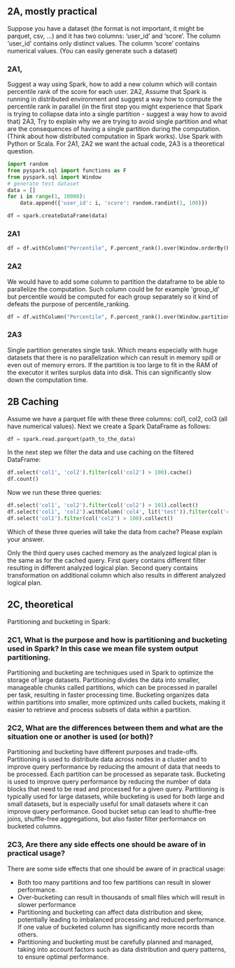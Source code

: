 ## 2A, mostly practical 
Suppose you have a dataset (the format is not important, it might be parquet, csv,
…) and it has two columns: ‘user_id’ and ‘score’. The column ‘user_id’ contains only distinct values. The column
‘score’ contains numerical values. (You can easily generate such a dataset)

### 2A1, 
Suggest a way using Spark, how to add a new column which will contain percentile rank of the score for each
user. 2A2, Assume that Spark is running in distributed environment and suggest a way how to compute the percentile
rank in parallel (in the first step you might experience that Spark is trying to collapse data into a single
partition - suggest a way how to avoid that) 2A3, Try to explain why we are trying to avoid single partition and
what are the consequences of having a single partition during the computation. (Think about how distributed
computation in Spark works). Use Spark with Python or Scala. For 2A1, 2A2 we want the actual code,
2A3 is a theoretical question.
```python
import random
from pyspark.sql import functions as F
from pyspark.sql import Window
# generate test dataset
data = []
for i in range(1, 10000):
    data.append({'user_id': i, 'score': random.randint(1, 100)})

df = spark.createDataFrame(data)
```
### 2A1
```python
df = df.withColumn("Percentile", F.percent_rank().over(Window.orderBy(F.col("score"))))
```
### 2A2

We would have to add some column to partition the dataframe to be able to parallelize the computation.
Such column could be for example 'group_id' but percentile would be computed for each group separately so it
kind of defeats the purpose of percentile_ranking.
```python
df = df.withColumn("Percentile", F.percent_rank().over(Window.partitionBy("group_id").orderBy(F.col("score"))))
```
### 2A3

Single partition generates single task. Which means especially with huge datasets that there is no parallelization
which can result in memory spill or even out of memory errors. If the partition is too large to fit in the RAM of
the executor it writes surplus data into disk. This can significantly slow down the computation time.

## 2B Caching

Assume we have a parquet file with these three columns: col1, col2, col3 (all have numerical values). Next we
create a Spark DataFrame as follows:
```python
df = spark.read.parquet(path_to_the_data)
```
In the next step we filter the data and use caching on the filtered DataFrame:
```python
df.select('col1', 'col2').filter(col('col2') > 100).cache()
df.count()
```
Now we run these three queries:
```python
df.select('col1', 'col2').filter(col('col2') > 101).collect()
df.select('col1', 'col2').withColumn('col4', lit('test')).filter(col('col2') > 100).collect()
df.select('col1').filter(col('col2') > 100).collect()
```
Which of these three queries will take the data from cache? Please explain your answer.

Only the third query uses cached memory as the analyzed logical plan is the same as for the cached query.
First query contains different filter resulting in different analyzed logical plan.
Second query contains transformation on additional column which also results in different analyzed logical plan.

## 2C, theoretical

Partitioning and bucketing in Spark:

### 2C1, What is the purpose and how is partitioning and bucketing used in Spark? In this case we mean file system output partitioning.

Partitioning and bucketing are techniques used in Spark to optimize the storage of large datasets.
Partitioning divides the data into smaller, manageable chunks called partitions, which can be
processed in parallel per task, resulting in faster processing time. Bucketing organizes data within partitions into
smaller, more optimized units called buckets, making it easier to retrieve and process subsets of data within a
partition.

### 2C2, What are the differences between them and what are the situation one or another is used (or both)?

Partitioning and bucketing have different purposes and trade-offs. Partitioning is used to distribute data across
nodes in a cluster and to improve query performance by reducing the amount of data that needs to be processed.
Each partition can be processed as separate task.
Bucketing is used to improve query performance by reducing the number of data blocks that need to be read and
processed for a given query. Partitioning is typically used for large datasets, while bucketing is used for both
large and small datasets, but is especially useful for small datasets where it can improve query performance.
Good bucket setup can lead to shuffle-free joins, shuffle-free aggregations, but also faster filter performance
on bucketed columns.

### 2C3, Are there any side effects one should be aware of in practical usage?

There are some side effects that one should be aware of in practical usage:

- Both too many partitions and too few partitions can result in slower performance.
- Over-bucketing can result in thousands of small files which will result in slower performance
- Partitioning and bucketing can affect data distribution and skew, potentially leading to
imbalanced processing and reduced performance. If one value of bucketed column has significantly more records
than others.
- Partitioning and bucketing must be carefully planned and managed,
taking into account factors such as data distribution and query patterns, to ensure optimal performance.
